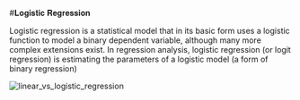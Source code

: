 #𝐋𝐨𝐠𝐢𝐬𝐭𝐢𝐜 𝐑𝐞𝐠𝐫𝐞𝐬𝐬𝐢𝐨𝐧

Logistic regression is a statistical model that in its basic form uses a logistic function to model a binary dependent variable,
although many more complex extensions exist. In regression analysis, logistic regression (or logit regression) is estimating the 
parameters of a logistic model (a form of binary regression)

![linear_vs_logistic_regression](https://user-images.githubusercontent.com/85125898/145979934-366c1496-1f64-4248-9cb8-f5ad11066c92.jpg)
